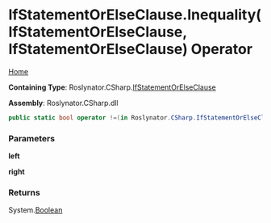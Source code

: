 # IfStatementOrElseClause\.Inequality\(IfStatementOrElseClause, IfStatementOrElseClause\) Operator

[Home](../../../../README.md)

**Containing Type**: Roslynator\.CSharp\.[IfStatementOrElseClause](../README.md)

**Assembly**: Roslynator\.CSharp\.dll

```csharp
public static bool operator !=(in Roslynator.CSharp.IfStatementOrElseClause left, in Roslynator.CSharp.IfStatementOrElseClause right)
```

### Parameters

**left**

**right**

### Returns

System\.[Boolean](https://docs.microsoft.com/en-us/dotnet/api/system.boolean)

